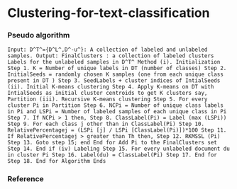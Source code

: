 # Clustering-for-text-classification

### Pseudo algorithm 
`
Input:
D^T^={D^L^,D^-u^}: A collection of labeled and unlabeled samples.
Output:
FinalClusters : a collection of labeled clusters
Labels for the unlabeled samples in D^T^
Method
(i). Initialization
Step 1. K = Number of unique labels in DT (number of classes)
Step 2. InitialSeeds = randomly chosen K samples (one from each unique class present in DT
)
Step 3. SeedLabels + cluster indices of IntialSeeds
(ii). Initial K-means clustering
Step 4. Apply K-means on DT with IntialSeeds as initial cluster centroids to get K clusters say, Partition
(iii). Recursive K-means clustering
Step 5. For every cluster Pi in Partition
Step 6. NCPi = Number of unique class labels in Pi and
        LSPi = Number of labeled samples of each unique class in Pi
Step 7. If NCPi > 1 then,
Step 8. ClassLabel(Pi) = Label (max (LSPi))
Step 9. For each class j other than in ClassLabel(Pi)
Step 10. RelativePercentagej = (LSPi [j] / LSPi [ClassLabel(Pi)])*100
Step 11. If RelativePercentagej > greater than Th then,
Step 12. RKMSSL (Pi)
Step 13. Goto step 15;
end
End for
Add Pi to the FinalClusters set
Step 14. End if
(iv) Labeling
Step 15. For every unlabeled document du in cluster Pi
Step 16. Label(du) = ClassLabel(Pi)
Step 17. End for
Step 18. End for
Algorithm Ends
`
### Reference 
